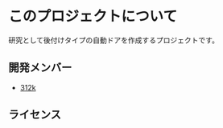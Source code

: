 # このプロジェクトについて

研究として後付けタイプの自動ドアを作成するプロジェクトです。

## 開発メンバー

- [312k](https://github.com/312k)

## ライセンス
